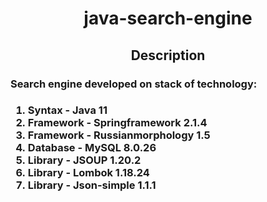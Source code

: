 <h1 align="center">java-search-engine</h1>
<h2 align="center">Description</h2>

<h3>Search engine developed on stack of technology:<h3>
<ol>
<li>Syntax - Java 11</li>
<li>Framework - Springframework 2.1.4</li>
<li>Framework - Russianmorphology 1.5</li>
<li>Database - MySQL 8.0.26</li>
<li>Library - JSOUP 1.20.2</li>
<li>Library - Lombok 1.18.24</li>
<li>Library - Json-simple 1.1.1</li>
</ol>
